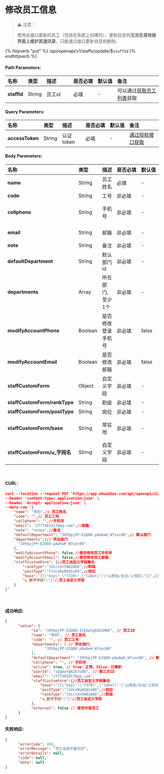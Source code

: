 # 修改员工信息

> ⚠️ 注意：
>
> 使用此接口更新的员工（包括在系统上创建的），更新后您将**无法在易快报界面上维护其通讯录**，只能通过接口更新信息和删除。

{% httpverb "put" %} /api/openapi/v1/staffs/update/$`staffId` {% endhttpverb %}

#### Path Parameters:

|名称  |类型    |描述   |是否必填   |默认值  | 备注 |
| :--------- | :------ | :---------| :------| :------|:------|
| **staffId** | String  | 员工id | 必填 | - | 可以通过[获取员工列表](/corporation/get-all-staffs.html)获取 | 

#### Query Parameters:

|名称  |类型    |描述   |是否必填   |默认值  | 备注 |
| :--------- | :------ | :---------| :------| :------|:------|
| **accessToken** | String  | 认证token	| 必填  | - | [通过授权接口获取](/getting-started/auth.html) |

#### Body Parameters:

|名称  |类型    |描述   |是否必填   |默认值  | 备注 |
| :--------- | :------ | :---------| :------| :------|:------|
| **name**                      | String  | 员工姓名          | 必填   | - | 员工姓名 |
| **code**                      | String  | 工号             | 非必填  | - | 工号 |
| **cellphone**                 | String  | 手机号           | 非必填  | - | 如果手机号为国外手机号，那么应为:"(区号)手机号" |
| **email**                     | String  | 邮箱	            | 非必填  | - | 可以不传，但是不可以传空字符串 |
| **note**                      | String  | 备注	            | 非必填  | - | 备注 |
| **defaultDepartment**         | String  | 默认部门id        | 非必填  | - | 默认部门id |
| **departments**               | Array   | 所在部门,至少1个	| 非必填  | - | 请确保默认部门在departments里。如果不在,系统会自动将departments的第一个元素视为默认部门 |
| **modifyAccountPhone**        | Boolean | 是否修改登录手机号	| 非必填  | false | `true`:修改登录手机号,修改的手机号为cellphone,不可修改成已注册企业的手机号 |
| **modifyAccountEmail**        | Boolean | 是否修改邮箱	    | 非必填  | false | `true`:修改邮箱 |
| **staffCustomForm**           | Object  | 自定义字段	    | 非必填  | - | 自定义字段 |
| **staffCustomForm/rankType**  | String  | 职级	            | 非必填  | - | [获取自定义档案项](/dimensions/get-dimension-items.html) |
| **staffCustomForm/postType**  | String  | 岗位	            | 非必填  | - | [获取自定义档案项](/dimensions/get-dimension-items.html) |
| **staffCustomForm/base**      | String  | 常驻地           | 非必填  | - | 参考格式:"[{\"key\":\"8\",\"label\":\"北京市/海淀区\"}]" |
| **staffCustomForm/u_字段名**   | String  | 自定义字段	    | 非必填  | - | 自定义字段,格式为"u\_字段名",例如:u\_项目 |

<br/>

#### CURL:
```json
curl --location --request PUT 'https://app.ekuaibao.com/api/openapi/v1/staffs/update/$JOYbpjPP-E2Q00:IIEbwYgR2E5M00?accessToken=z0wbwXPo6sf400' \
--header 'content-type: application/json' \
--header 'Accept: application/json' \
--data-raw '{
    "name": "李四",// 员工姓名
    "code": "",// 员工工号
    "cellphone": "",//手机号
    "email": "2777481917@qq.com",//邮箱
    "note": "notea",//备注
    "defaultDepartment": "JOYbpjPP-E2Q00:pAwbwH_W7sec00",// 默认部门
    "departments":[// 所在部门
      "JOYbpjPP-E2Q00:pAwbwH_W7sec00"
    ],
    "modifyAccountPhone": false,//是否修改员工手机号
    "modifyAccountEmail": false,//是否修改员工邮箱
    "staffCustomForm": {//员工自定义字段集合
        "rankType":"lUcctXntW82A00",//职级
        "postType":"ltUcxNyWSQ1o00",//岗位
        "base":"[{\"key\":\"7370\",\"label\":\"山西省/长治/上党区\"}]",//常驻地
        "u_数字字段":"1"//员工自定义字段
    }
}'
```
<br/>

#### 成功响应:
```json
{
      "value": {
            "id": "JOYbpjPP-E2Q00:IIEbwYgR2E5M00", // 员工ID
            "name": "李四", // 员工姓名
            "code": "", // 员工工号
            "departments": [ // 所在部门
                  "JOYbpjPP-E2Q00:pAwbwH_W7sec00"
            ],
            "defaultDepartment": "JOYbpjPP-E2Q00:pAwbwH_W7sec00", // 默认部门
            "cellphone": "", // 手机号
            "active": true, // true：正常，false：已离职
            "userId": "sQgbwYgR2E5s00", // 第三方ID
            "email": "2777481917@qq.com",
            "staffCustomForm":{//员工自定义字段集合
                "base":"[{\"key\":\"7370\",\"label\":\"山西省/长治/上党区\"}]",//常驻地
                "postType":"ltUcxNyWSQ1o00",//岗位
                "rankType":"lUcctXntW82A00",//职级
                "u_数字字段":"1"//员工自定义字段
            },
            "external": false // 是否外部员工
      }
}
```

#### 失败响应:
```json
{
      "errorCode": 400,
      "errorMessage": "员工名称不能为空",
      "errorDetails": null,
      "code": null,
      "data": null
}
```

<style>
    table {
		width: 100%; /*表格宽度*/
		border-collapse: collapse; /*使用单一线条的边框*/
		empty-cells: show; /*单元格无内容依旧绘制边框*/
		}
    /* 悬浮变色 */
	table tr:hover {
		background: #B2B2B2 !important;
		}
    /* 首列不换行 */
	table td:nth-child(1) {
		white-space: nowrap;
	}
	table td:nth-child(2) {
		white-space: nowrap;
	}
    /* 指定列宽度 */
    table th:nth-of-type(3) {
		width: 20%;
		white-space: nowrap;
	}
    table th:nth-of-type(4) {
		width: 8%;
		white-space: nowrap;
	}
    table th:nth-of-type(5) {
		width: 7%;
		white-space: nowrap;
	}
    table th:nth-of-type(6) {
		width: 35%;
		white-space: nowrap;
	}

</style>